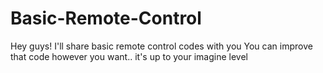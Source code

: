 # Basic-Remote-Control
Hey guys! I'll share basic remote control codes with you 
You can improve that code however you want.. it's up to your imagine level
